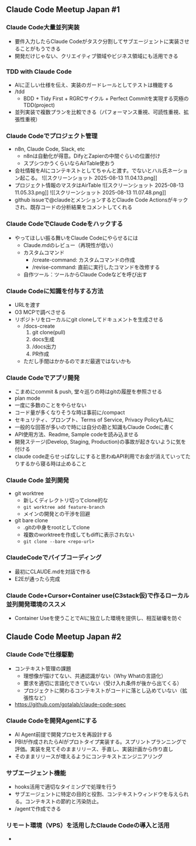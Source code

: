 ## Claude Code Meetup Japan #1
### Claude Code大量並列実装
- 要件入力したらClaude Codeがタスク分割してサブエージェントに実装させることがもうできる
- 開発だけじゃない、クリエイティブ領域やビジネス領域にも活用できる
### TDD with Claude Code
- AIに正しい仕様を伝え、実装のガードレールとしてテストは機能する
- /tdd
	- BDD + Tidy First + RGRCサイクル + Perfect Commitを実現する究極のTDD(project)
- 並列実装で複数プランを比較できる（パフォーマンス重視、可読性重視、拡張性重視）
### Claude Codeでプロジェクト管理
- n8n, Claude Code, Slack, etc
	- n8nは自動化が得意。DifyとZapierの中間ぐらいの位置付け
	- スプシつかうくらいならAirTable使おう
- 会社情報をAIにコンテキストとしてちゃんと渡す。でないとハル氏ネーション起こる。
![[スクリーンショット 2025-08-13 11.04.13.png]]
- プロジェクト情報のマスタはAirTable
![[スクリーンショット 2025-08-13 11.05.33.png]]
![[スクリーンショット 2025-08-13 11.07.48.png]]
- github issueで@claudeとメンションするとClaude Code Actionsがキックされ、既存コードの分析結果をコメントしてくれる
### Claude CodeでClaude Codeをハックする
- やってほしい振る舞いをClaude Codeにやらせるには
	- Claude.mdのレビュー（再現性が低い）
	- カスタムコマンド
		- /create-command: カスタムコマンドの作成
		- /revise-command: 直前に実行したコマンドを改修する
	- 自作ツール：ツールからClaude Codeなどを呼び出す
### Claude Codeに知識を付与する方法
- URLを渡す
- O3 MCPで調べさせる
- リポジトリをローカルにgit cloneしてドキュメントを生成させる
	- /docs-create
		1. git clone(pull)
		2. docs生成
		3. /docs出力
		4. PR作成
	- ただし手間はかかるのでまだ最適ではないかも
### Claude Codeでアプリ開発
- こまめにcommit & push, 堂々巡りの時はgitの履歴を参照させる
- plan mode
- 一度に多数のことをやらせない
- コード量が多くなりそうな時は事前に/compact
- セキュリティ、プロンプト、Terms of Service, Privacy PolicyもAIに
- 一般的な回答が多いので時には自分の勘と知識もClaude Codeに書く
- API使用方法、Readme, Sample codeを読み込ませる
- 開発ステージ(Develop, Staging, Production)の事故が起きないように気を付ける
- claude code走らせっぱなしにすると思わぬAPI利用でお金が消えていってたりするから寝る時は止めること
### Claude Code 並列開発
- git worktree
	- 新しくディレクトリ切ってclone的な
	- `git worktree add feature-branch`
	- メインの開発との干渉を回避
- git bare clone
	- .gitの中身をrootとしてclone
	- 複数のworktreeを作成してもdiffに表示されない
	- `git clone --bare <repo-url>`
### ClaudeCodeでバイブコーディング
- 最初にCLAUDE.mdを対話で作る
- E2Eが通ったら完成
### Claude Code+Cursor+Container use(C3stack仮)で作るローカル並列開発環境のススメ
- Container Useを使うことでAIに独立した環境を提供し、相互破壊を防ぐ
## Claude Code Meetup Japan #2
### Claude Codeで仕様駆動
- コンテキスト管理の課題
	- 理想像が描けてない、共通認識がない（Why Whatの言語化）
	- 要求を適切に言語化できていない（受け入れ条件が後から出てくる）
	- プロジェクトに関わるコンテキストがコードに落とし込めていない（拡張性など）
- https://github.com/gotalab/claude-code-spec
### Claude Codeを開発Agentにする
- AI Agent前提で開発プロセスを再設計する
- PBIが作成されたらAIがプロトタイプ実装する。スプリントプランニングで評価。実装を見てそのままリリース、手直し、実装計画から作り直し
- そのままリリースが増えるようにコンテキストエンジニアリング
### サブエージェント機能
- hooks活用で適切なタイミングで処理を行う
- サブエージェントに特定の目的と役割、コンテキストウィンドウを与えられる。コンテキストの節約と汚染防止。
- /agentで作成できる
### リモート環境（VPS）を活用したClaude Codeの導入と活用
- 